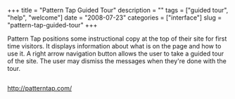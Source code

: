 +++
title = "Pattern Tap Guided Tour"
description = ""
tags = ["guided tour", "help", "welcome"]
date = "2008-07-23"
categories = ["interface"]
slug = "pattern-tap-guided-tour"
+++


<p>Pattern Tap positions some instructional copy at the top of their site for first time visitors. It displays information about what is on the page and how to use it. A right arrow navigation button allows the user to take a guided tour of the site. The user may dismiss the messages when they're done with the tour.</p>
<div id="screens-full" class="clear"><div class="fullimg clear"><a href="/media/interface/patterntap-guided-tour-1.png" class="group" rel="group" title="1. "><img src="/media/interface/patterntap-guided-tour-1.png" alt="" class="img-responsive"></a></div></div><div id="screens-full" class="clear"><div class="fullimg clear"><a href="/media/interface/patterntap-guided-tour-2.png" class="group" rel="group" title="2. "><img src="/media/interface/patterntap-guided-tour-2.png" alt="" class="img-responsive"></a></div></div><div id="screens-full" class="clear"><div class="fullimg clear"><a href="/media/interface/patterntap-guided-tour-3.png" class="group" rel="group" title="3. "><img src="/media/interface/patterntap-guided-tour-3.png" alt="" class="img-responsive"></a></div></div><div id="screens-full" class="clear"><div class="fullimg clear"><a href="/media/interface/patterntap-guided-tour-4.png" class="group" rel="group" title="4. "><img src="/media/interface/patterntap-guided-tour-4.png" alt="" class="img-responsive"></a></div></div><div id="screens-full" class="clear"><div class="fullimg clear"><a href="/media/interface/patterntap-guided-tour-5.png" class="group" rel="group" title="5. "><img src="/media/interface/patterntap-guided-tour-5.png" alt="" class="img-responsive"></a></div></div>        
<p><a href="http://patterntap.com/">http://patterntap.com/</a></p>

